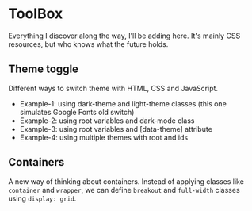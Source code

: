 # ToolBox

Everything I discover along the way, I'll be adding here. It's mainly CSS resources, but who knows what the future holds.

## Theme toggle

Different ways to switch theme with HTML, CSS and JavaScript.

- Example-1: using dark-theme and light-theme classes (this one simulates Google Fonts old switch)
- Example-2: using root variables and dark-mode class
- Example-3: using root variables and [data-theme] attribute
- Example-4: using multiple themes with root and ids

## Containers

A new way of thinking about containers. Instead of applying classes like `container` and `wrapper`, we can define `breakout` and `full-width` classes using `display: grid`.
